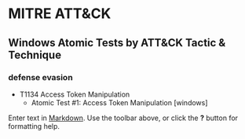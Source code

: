 # MITRE ATT&CK

## Windows Atomic Tests by ATT&CK Tactic & Technique

### defense evasion

- T1134 Access Token Manipulation
	- Atomic Test #1: Access Token Manipulation [windows]



Enter text in [Markdown](http://daringfireball.net/projects/markdown/). Use the toolbar above, or click the **?** button for formatting help.
